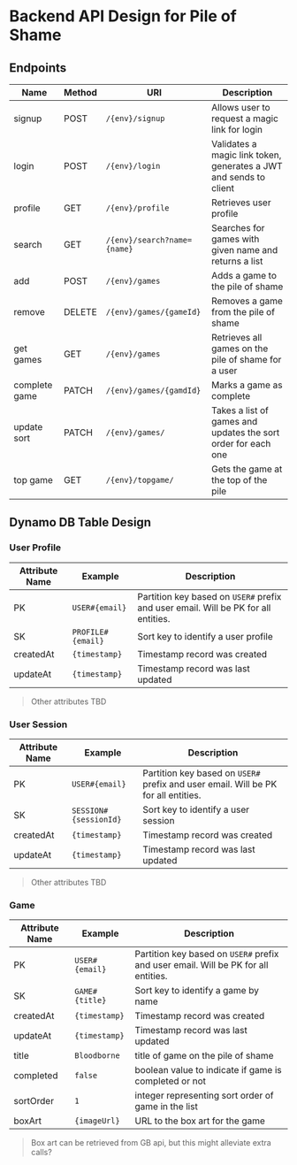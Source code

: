 # Backend API Design for Pile of Shame

## Endpoints

| Name          | Method | URI                         | Description                                                       |
| ------------- | ------ | --------------------------- | ----------------------------------------------------------------- |
| signup        | POST   | `/{env}/signup`             | Allows user to request a magic link for login                     |
| login         | POST   | `/{env}/login`              | Validates a magic link token, generates a JWT and sends to client |
| profile       | GET    | `/{env}/profile`            | Retrieves user profile                                            |
| search        | GET    | `/{env}/search?name={name}` | Searches for games with given name and returns a list             |
| add           | POST   | `/{env}/games`              | Adds a game to the pile of shame                                  |
| remove        | DELETE | `/{env}/games/{gameId}`     | Removes a game from the pile of shame                             |
| get games     | GET    | `/{env}/games`              | Retrieves all games on the pile of shame for a user               |
| complete game | PATCH  | `/{env}/games/{gamdId}`     | Marks a game as complete                                          |
| update sort   | PATCH  | `/{env}/games/`             | Takes a list of games and updates the sort order for each one     |
| top game      | GET    | `/{env}/topgame/`           | Gets the game at the top of the pile                              |

## Dynamo DB Table Design

### User Profile

| Attribute Name | Example           | Description                                                                        |
| -------------- | ----------------- | ---------------------------------------------------------------------------------- |
| PK             | `USER#{email}`    | Partition key based on `USER#` prefix and user email. Will be PK for all entities. |
| SK             | `PROFILE#{email}` | Sort key to identify a user profile                                                |
| createdAt      | `{timestamp}`     | Timestamp record was created                                                       |
| updateAt       | `{timestamp}`     | Timestamp record was last updated                                                  |

> Other attributes TBD

### User Session

| Attribute Name | Example               | Description                                                                        |
| -------------- | --------------------- | ---------------------------------------------------------------------------------- |
| PK             | `USER#{email}`        | Partition key based on `USER#` prefix and user email. Will be PK for all entities. |
| SK             | `SESSION#{sessionId}` | Sort key to identify a user session                                                |
| createdAt      | `{timestamp}`         | Timestamp record was created                                                       |
| updateAt       | `{timestamp}`         | Timestamp record was last updated                                                  |

> Other attributes TBD

### Game

| Attribute Name | Example        | Description                                                                        |
| -------------- | -------------- | ---------------------------------------------------------------------------------- |
| PK             | `USER#{email}` | Partition key based on `USER#` prefix and user email. Will be PK for all entities. |
| SK             | `GAME#{title}` | Sort key to identify a game by name                                                |
| createdAt      | `{timestamp}`  | Timestamp record was created                                                       |
| updateAt       | `{timestamp}`  | Timestamp record was last updated                                                  |
| title          | `Bloodborne`   | title of game on the pile of shame                                                 |
| completed      | `false`        | boolean value to indicate if game is completed or not                              |
| sortOrder      | `1`            | integer representing sort order of game in the list                                |
| boxArt         | `{imageUrl}`   | URL to the box art for the game                                                    |

> Box art can be retrieved from GB api, but this might alleviate extra calls?
